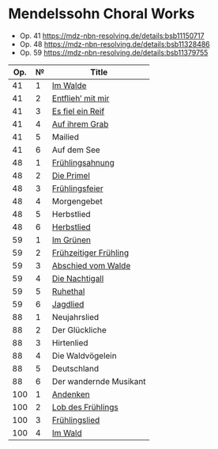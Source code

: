 # Mendelssohn Choral Works

* Op. 41 https://mdz-nbn-resolving.de/details:bsb11150717
* Op. 48 https://mdz-nbn-resolving.de/details:bsb11328486
* Op. 59 https://mdz-nbn-resolving.de/details:bsb11379755

| Op. | № | Title                                                                                                                                                                               |
|-----|---|-------------------------------------------------------------------------------------------------------------------------------------------------------------------------------------|
| 41  | 1 | [Im Walde](https://verovio.humdrum.org/?file=https://raw.githubusercontent.com/WolfgangDrescher/mendelssohn-choral-works/master/kern/41-1-im-walde.krn)                             |
| 41  | 2 | [Entflieh’ mit mir](https://verovio.humdrum.org/?file=https://raw.githubusercontent.com/WolfgangDrescher/mendelssohn-choral-works/master/kern/41-2-entflieh-mit-mir.krn)            |
| 41  | 3 | [Es fiel ein Reif](https://verovio.humdrum.org/?file=https://raw.githubusercontent.com/WolfgangDrescher/mendelssohn-choral-works/master/kern/41-3-es-fiel-ein-reif.krn)             |
| 41  | 4 | [Auf ihrem Grab](https://verovio.humdrum.org/?file=https://raw.githubusercontent.com/WolfgangDrescher/mendelssohn-choral-works/master/kern/41-4-auf-ihrem-grab.krn)                 |
| 41  | 5 | Mailied                                                                                                                                                                             |
| 41  | 6 | Auf dem See                                                                                                                                                                         |
| 48  | 1 | [Frühlingsahnung](https://verovio.humdrum.org/?file=https://raw.githubusercontent.com/WolfgangDrescher/mendelssohn-choral-works/master/kern/48-1-fruehlingsahnung.krn)              |
| 48  | 2 | [Die Primel](https://verovio.humdrum.org/?file=https://raw.githubusercontent.com/WolfgangDrescher/mendelssohn-choral-works/master/kern/48-2-die-primel.krn)                         |
| 48  | 3 | [Frühlingsfeier](https://verovio.humdrum.org/?file=https://raw.githubusercontent.com/WolfgangDrescher/mendelssohn-choral-works/master/kern/48-3-fruehlingsfeier.krn)                |
| 48  | 4 | Morgengebet                                                                                                                                                                         |
| 48  | 5 | Herbstlied                                                                                                                                                                          |
| 48  | 6 | [Herbstlied](https://verovio.humdrum.org/?file=https://raw.githubusercontent.com/WolfgangDrescher/mendelssohn-choral-works/master/kern/48-6-herbstlied.krn)                         |
| 59  | 1 | [Im Grünen](https://verovio.humdrum.org/?file=https://raw.githubusercontent.com/WolfgangDrescher/mendelssohn-choral-works/master/kern/59-1-im-gruenen.krn)                          |
| 59  | 2 | [Frühzeitiger Frühling](https://verovio.humdrum.org/?file=https://raw.githubusercontent.com/WolfgangDrescher/mendelssohn-choral-works/master/kern/59-2-fruehzeitiger-fruehling.krn) |
| 59  | 3 | [Abschied vom Walde](https://verovio.humdrum.org/?file=https://raw.githubusercontent.com/WolfgangDrescher/mendelssohn-choral-works/master/kern/59-3-abschied-vom-walde.krn)         |
| 59  | 4 | [Die Nachtigall](https://verovio.humdrum.org/?file=https://raw.githubusercontent.com/WolfgangDrescher/mendelssohn-choral-works/master/kern/59-4-die-nachtigall.krn)                 |
| 59  | 5 | [Ruhethal](https://verovio.humdrum.org/?file=https://raw.githubusercontent.com/WolfgangDrescher/mendelssohn-choral-works/master/kern/59-5-ruhethal.krn)                             |
| 59  | 6 | [Jagdlied](https://verovio.humdrum.org/?file=https://raw.githubusercontent.com/WolfgangDrescher/mendelssohn-choral-works/master/kern/59-6-jagdlied.krn)                             |
| 88  | 1 | Neujahrslied                                                                                                                                                                        |
| 88  | 2 | Der Glückliche                                                                                                                                                                      |
| 88  | 3 | Hirtenlied                                                                                                                                                                          |
| 88  | 4 | Die Waldvögelein                                                                                                                                                                    |
| 88  | 5 | Deutschland                                                                                                                                                                         |
| 88  | 6 | Der wandernde Musikant                                                                                                                                                              |
| 100 | 1 | [Andenken](https://verovio.humdrum.org/?file=https://raw.githubusercontent.com/WolfgangDrescher/mendelssohn-choral-works/master/kern/100-1-andenken.krn)                            |
| 100 | 2 | [Lob des Frühlings](https://verovio.humdrum.org/?file=https://raw.githubusercontent.com/WolfgangDrescher/mendelssohn-choral-works/master/kern/100-2-lob-des-fruehlings.krn)         |
| 100 | 3 | [Frühlingslied](https://verovio.humdrum.org/?file=https://raw.githubusercontent.com/WolfgangDrescher/mendelssohn-choral-works/master/kern/100-3-fruehlingslied.krn)                 |
| 100 | 4 | [Im Wald](https://verovio.humdrum.org/?file=https://raw.githubusercontent.com/WolfgangDrescher/mendelssohn-choral-works/master/kern/100-4-im-wald.krn)                              |
